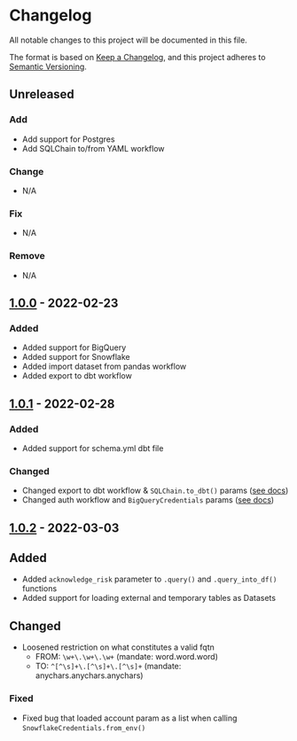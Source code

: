 # Changelog

All notable changes to this project will be documented in this file.

The format is based on [Keep a Changelog](https://keepachangelog.com/en/1.0.0/),
and this project adheres to [Semantic Versioning](https://semver.org/spec/v2.0.0.html).

## Unreleased

### Add
- Add support for Postgres
- Add SQLChain to/from YAML workflow

### Change
- N/A

### Fix
- N/A

### Remove
- N/A

## [1.0.0] - 2022-02-23
### Added
- Added support for BigQuery
- Added support for Snowflake
- Added import dataset from pandas workflow
- Added export to dbt workflow

## [1.0.1] - 2022-02-28
### Added
- Added support for schema.yml dbt file
### Changed
- Changed export to dbt workflow & `SQLChain.to_dbt()` params ([see docs](https://docs.rasgoql.com/workflows/exporting-to-dbt))
- Changed auth workflow and `BigQueryCredentials` params ([see docs](https://docs.rasgoql.com/datawarehouses/bigquery))

## [1.0.2] - 2022-03-03
## Added
- Added `acknowledge_risk` parameter to `.query()` and `.query_into_df()` functions
- Added support for loading external and temporary tables as Datasets

## Changed
- Loosened restriction on what constitutes a valid fqtn
    - FROM: `\w+\.\w+\.\w+` (mandate: word.word.word)
    - TO: `^[^\s]+\.[^\s]+\.[^\s]+` (mandate: anychars.anychars.anychars)

### Fixed
- Fixed bug that loaded account param as a list when calling `SnowflakeCredentials.from_env()`


[1.0.0]: https://pypi.org/project/rasgoql/1.0.0/
[1.0.1]: https://pypi.org/project/rasgoql/1.0.1/
[1.0.2]: https://pypi.org/project/rasgoql/1.0.2/

